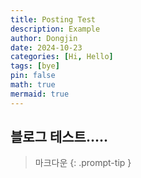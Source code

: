 ```yaml
---
title: Posting Test
description: Example
author: Dongjin
date: 2024-10-23
categories: [Hi, Hello]
tags: [bye]
pin: false
math: true
mermaid: true
---
```


## 블로그 테스트.....
> 마크다운
  {: .prompt-tip }
  > 
